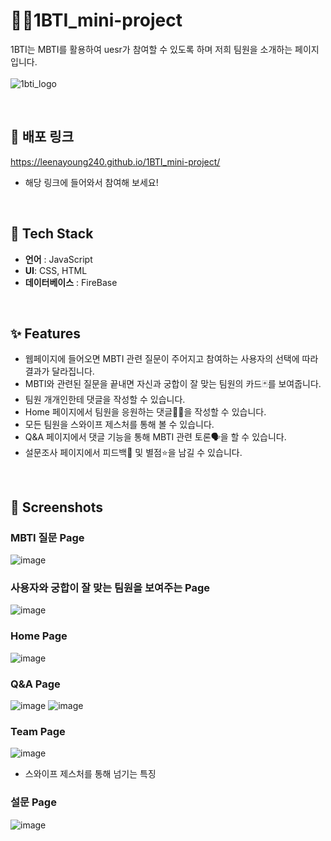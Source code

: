 # 🐱‍👓1BTI_mini-project

1BTI는 MBTI를 활용하여 uesr가 참여할 수 있도록 하며 저희 팀원을 소개하는 페이지입니다.<br/>
<br>
![1bti_logo](https://github.com/LeeNaYoung240/1BTI_mini-project/assets/107848521/e8374bb0-b5d2-4994-a694-7e7d539a9039)

<br>

## 🎀 배포 링크
 https://leenayoung240.github.io/1BTI_mini-project/
 
- 해당 링크에 들어와서 참여해 보세요!
<br>

## 🔨 Tech Stack
-   **언어**  : JavaScript
-   **UI**: CSS, HTML
-   **데이터베이스** : FireBase
    
<br>

## ✨ Features

- 웹페이지에 들어오면 MBTI 관련 질문이 주어지고 참여하는 사용자의 선택에 따라 결과가 달라집니다.
- MBTI와 관련된 질문을 끝내면 자신과 궁합이 잘 맞는 팀원의 카드🃏를 보여줍니다.
- 팀원 개개인한테 댓글을 작성할 수 있습니다.
- Home 페이지에서 팀원을 응원하는 댓글🐱‍🏍을 작성할 수 있습니다.
- 모든 팀원을 스와이프 제스처를 통해 볼 수 있습니다.
- Q&A 페이지에서 댓글 기능을 통해 MBTI 관련 토론🗣을 할 수 있습니다.
- 설문조사 페이지에서 피드백📜 및 별점⭐을 남길 수 있습니다. 

<br>

## 📸 Screenshots
### MBTI 질문 Page
![image](https://github.com/LeeNaYoung240/1BTI_mini-project/assets/107848521/2885dac7-e430-4f5e-8188-4d95264f7265)

### 사용자와 궁합이 잘 맞는 팀원을 보여주는 Page
![image](https://github.com/LeeNaYoung240/1BTI_mini-project/assets/107848521/36f2a733-48d5-49f9-8549-eabba54a109f)

### Home Page
![image](https://github.com/LeeNaYoung240/1BTI_mini-project/assets/107848521/ac102f08-7242-4588-b2a0-1b8f0751a911)

### Q&A Page
![image](https://github.com/LeeNaYoung240/1BTI_mini-project/assets/107848521/d6fdeb4c-0fe4-43eb-bc94-38a718c22e9f)
![image](https://github.com/LeeNaYoung240/1BTI_mini-project/assets/107848521/787ba588-ff0f-4440-84bc-0d7b172f1e62)


### Team Page
![image](https://github.com/LeeNaYoung240/1BTI_mini-project/assets/107848521/2db0c871-a262-4591-ad37-b01a6e4f0acc)
- 스와이프 제스처를 통해 넘기는 특징

### 설문 Page
![image](https://github.com/LeeNaYoung240/1BTI_mini-project/assets/107848521/ef36974c-7ca2-4d66-a860-d7d5a48e7fad)



